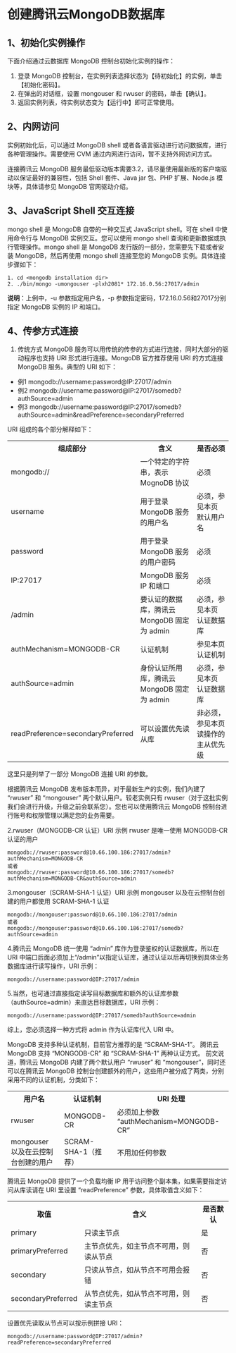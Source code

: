 # 创建腾讯云MongoDB数据库
## 1、初始化实例操作
下面介绍通过云数据库 MongoDB 控制台初始化实例的操作：

1. 登录 MongoDB 控制台，在实例列表选择状态为【待初始化】的实例，单击【初始化密码】。
2. 在弹出的对话框，设置 mongouser 和 rwuser 的密码，单击【确认】。
3. 返回实例列表，待实例状态变为【运行中】即可正常使用。

## 2、内网访问
实例初始化后，可以通过 MongoDB shell 或者各语言驱动进行访问数据库，进行各种管理操作。需要使用 CVM 通过内网进行访问，暂不支持外网访问方式。

连接腾讯云 MongoDB 服务最低驱动版本需要3.2，请尽量使用最新版的客户端驱动以保证最好的兼容性，包括 Shell 套件、Java jar 包、PHP 扩展、Node.js 模块等，具体请参见 MongoDB 官网驱动介绍。

## 3、JavaScript Shell 交互连接
mongo shell 是 MongoDB 自带的一种交互式 JavaScript shell。可在 shell 中使用命令行与 MongoDB 实例交互。您可以使用 mongo shell 查询和更新数据或执行管理操作。mongo shell 是 MongoDB 发行版的一部分，您需要先下载或者安装 MongoDB，然后再使用 mongo shell 连接至您的 MongoDB 实例。具体连接步骤如下：
```$xslt
1. cd <mongodb installation dir>
2. ./bin/mongo -umongouser -plxh2081* 172.16.0.56:27017/admin
```
**说明**：上例中，-u 参数指定用户名，-p 参数指定密码，172.16.0.56和27017分别指定 MongoDB 实例的 IP 和端口。

## 4、传参方式连接
1.	传统方式
MongoDB 服务可以用传统的传参的方式进行连接，同时大部分的驱动程序也支持 URI 形式进行连接。MongoDB 官方推荐使用 URI 的方式连接 MongoDB 服务。典型的 URI 如下：
* 例1 mongodb://username:password@IP:27017/admin
* 例2 mongodb://username:password@IP:27017/somedb?authSource=admin
* 例3 mongodb://username:password@IP:27017/somedb?authSource=admin&readPreference=secondaryPreferred

URI 组成的各个部分解释如下：

<table>
    <tr>
        <th>组成部分</th>
        <th>含义</th>
        <th>是否必须</th>
    </tr>
    <tr>
        <td>mongodb://</td>
        <td>一个特定的字符串，表示 MognoDB 协议</td>
        <td>必须</td>
    </tr>
    <tr>
        <td>username</td>
        <td>用于登录 MongoDB 服务的用户名</td>
        <td>必须，参见本页 默认用户名</td>
    </tr>
    <tr>
        <td>password</td>
        <td>用于登录 MongoDB 服务的用户密码</td>
        <td>必须</td>
    </tr>
    <tr>
        <td>IP:27017</td>
        <td>MongoDB 服务 IP 和端口</td>
        <td>必须</td>
    </tr>
    <tr>
        <td>/admin</td>
        <td>要认证的数据库，腾讯云 MongoDB 固定为 admin</td>
        <td>必须，参见本页 认证数据库</td>
    </tr>
    <tr>
        <td>authMechanism=MONGODB-CR</td>
        <td>认证机制</td>
        <td>参见本页 认证机制</td>
    </tr>
    <tr>
        <td>authSource=admin</td>
        <td>身份认证所用库，腾讯云 MongoDB 固定为 admin</td>
        <td>必须，参见本页 认证数据库</td>
    </tr>
    <tr>
        <td>readPreference=secondaryPreferred</td>
        <td>可以设置优先读从库</td>
        <td>非必须，参见本页 读操作的主从优先级</td>
    </tr>
</table>

这里只是列举了一部分 MongoDB 连接 URI 的参数。

根据腾讯云 MongoDB 发布版本而异，对于最新生产的实例，我们內建了 “rwuser” 和 “mongouser” 两个默认用户。较老实例只有 rwuser（对于这批实例我们会进行升级，升级之前会联系您）。您也可以使用腾讯云 MongoDB 控制台进行账号和权限管理以满足您的业务需要。

2.rwuser（MONGODB-CR 认证）URI 示例
rwuser 是唯一使用 MONGODB-CR 认证的用户
```$xslt
mongodb://rwuser:password@10.66.100.186:27017/admin?authMechanism=MONGODB-CR
或者
mongodb://rwuser:password@10.66.100.186:27017/somedb?authMechanism=MONGODB-CR&authSource=admin
```

3.mongouser（SCRAM-SHA-1 认证）URI 示例
mongouser 以及在云控制台创建的用户都使用 SCRAM-SHA-1 认证
```$xslt
mongodb://mongouser:password@10.66.100.186:27017/admin
或者
mongodb://mongouser:password@10.66.100.186:27017/somedb?authSource=admin
```
4.腾讯云 MongoDB 统一使用 “admin” 库作为登录鉴权的认证数据库，所以在 URI 中端口后面必须加上“/admin”以指定认证库，通过认证以后再切换到具体业务数据库进行读写操作，URI 示例：
```$xslt
mongodb://username:password@IP:27017/admin
```

5.当然，也可通过直接指定读写目标数据库和额外的认证库参数（authSource=admin）来直达目标数据库，URI 示例：
```$xslt
mongodb://username:password@IP:27017/somedb?authSource=admin
```
综上，您必须选择一种方式将 admin 作为认证库代入 URI 中。

MongoDB 支持多种认证机制，目前官方推荐的是 “SCRAM-SHA-1”。
腾讯云 MongoDB 支持 “MONGODB-CR” 和 “SCRAM-SHA-1” 两种认证方式。
前文说道，腾讯云 MongoDB 内建了两个默认用户 “rwuser” 和 “mongouser”，同时还可以在腾讯云 MongoDB 控制台创建额外的用户，这些用户被分成了两类，分别采用不同的认证机制，分类如下：

<table>
    <tr>
        <th>用户名</th>
        <th>认证机制</th>
        <th>URI 处理</th>
    </tr>
    <tr>
        <td>rwuser</td>
        <td>MONGODB-CR</td>
        <td>必须加上参数 “authMechanism=MONGODB-CR”</td>
    </tr>
    <tr>
        <td>mongouser 以及在云控制台创建的用户</td>
        <td>SCRAM-SHA-1（推荐）</td>
        <td>不用加任何参数</td>
    </tr>
</table>

腾讯云 MongoDB 提供了一个负载均衡 IP 用于访问整个副本集，如果需要指定访问从库读请在 URI 里设置 “readPreference” 参数，具体取值含义如下：

<table>
    <tr>
        <th>取值</th>
        <th>含义</th>
        <th>是否默认</th>
    </tr>
    <tr>
        <td>primary</td>
        <td>只读主节点</td>
        <td>是</td>
    </tr>
    <tr>
        <td>primaryPreferred</td>
        <td>主节点优先，如主节点不可用，则读从节点</td>
        <td>否</td>
    </tr>
    <tr>
        <td>secondary</td>
        <td>只读从节点，如从节点不可用会报错</td>
        <td>否</td>
    </tr>
    <tr>
        <td>secondaryPreferred</td>
        <td>从节点优先，如从节点不可用，则读主节点</td>
        <td>否</td>
    </tr>
</table>

设置优先读取从节点可以按示例拼接 URI：
```$xslt
mongodb://username:password@IP:27017/admin?readPreference=secondaryPreferred
```




